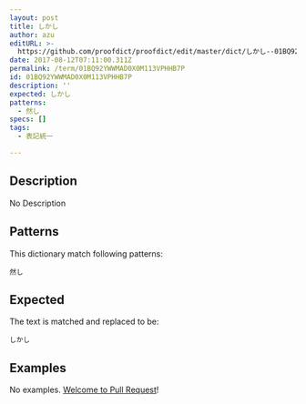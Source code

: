 ```yaml
---
layout: post
title: しかし
author: azu
editURL: >-
  https://github.com/proofdict/proofdict/edit/master/dict/しかし--01BQ92YWWMAD0X0M113VPHHB7P.yml
date: 2017-08-12T07:11:00.311Z
permalink: /term/01BQ92YWWMAD0X0M113VPHHB7P
id: 01BQ92YWWMAD0X0M113VPHHB7P
description: ''
expected: しかし
patterns:
  - 然し
specs: []
tags:
  - 表記統一

---
```


## Description

No Description 

## Patterns

This dictionary match following patterns:

    然し

## Expected

The text is matched and replaced to be:

    しかし

## Examples

No examples. [Welcome to Pull Request](https://github.com/jser/jser.info/edit/master/dict/しかし--01BQ92YWWMAD0X0M113VPHHB7P.yml)!
